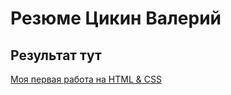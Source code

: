 # Резюме Цикин Валерий

## Результат тут

[Моя первая работа на HTML & CSS](https://mifodich.github.io/resume/)
